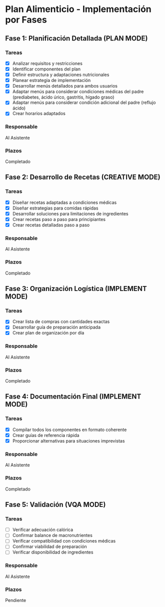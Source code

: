 # Plan Alimenticio - Implementación por Fases

## Fase 1: Planificación Detallada (PLAN MODE)

### Tareas
- [x] Analizar requisitos y restricciones
- [x] Identificar componentes del plan
- [x] Definir estructura y adaptaciones nutricionales
- [x] Planear estrategia de implementación
- [x] Desarrollar menús detallados para ambos usuarios
- [x] Adaptar menús para considerar condiciones médicas del padre (prediabetes, ácido úrico, gastritis, hígado graso)
- [x] Adaptar menús para considerar condición adicional del padre (reflujo ácido)
- [x] Crear horarios adaptados

### Responsable
AI Asistente

### Plazos
Completado

## Fase 2: Desarrollo de Recetas (CREATIVE MODE)

### Tareas
- [x] Diseñar recetas adaptadas a condiciones médicas
- [x] Diseñar estrategias para comidas rápidas
- [x] Desarrollar soluciones para limitaciones de ingredientes
- [x] Crear recetas paso a paso para principiantes
- [x] Crear recetas detalladas paso a paso

### Responsable
AI Asistente

### Plazos
Completado

## Fase 3: Organización Logística (IMPLEMENT MODE)

### Tareas
- [x] Crear lista de compras con cantidades exactas
- [x] Desarrollar guía de preparación anticipada
- [x] Crear plan de organización por día

### Responsable
AI Asistente

### Plazos
Completado

## Fase 4: Documentación Final (IMPLEMENT MODE)

### Tareas
- [x] Compilar todos los componentes en formato coherente
- [x] Crear guías de referencia rápida
- [x] Proporcionar alternativas para situaciones imprevistas

### Responsable
AI Asistente

### Plazos
Completado

## Fase 5: Validación (VQA MODE)

### Tareas
- [ ] Verificar adecuación calórica
- [ ] Confirmar balance de macronutrientes
- [ ] Verificar compatibilidad con condiciones médicas
- [ ] Confirmar viabilidad de preparación
- [ ] Verificar disponibilidad de ingredientes

### Responsable
AI Asistente

### Plazos
Pendiente 